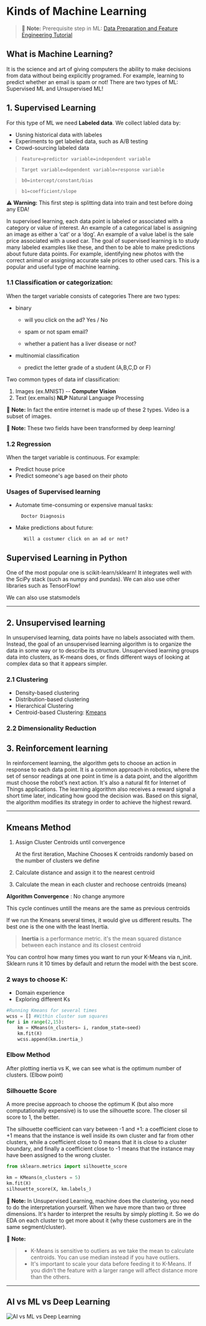 # Kinds of Machine Learning

> :memo: **Note:**  Prerequisite step in ML: [Data Preparation and Feature Engineering Tutorial](https://github.com/taaaraaa/lighthouse-data-notes/blob/main/EDA/Data_Prep_and_Feature_Engineering.ipynb)


## What is Machine Learning?
It is the science and art of giving computers the ability to make decisions from data without being explicitly programed. For example, learning to predict whether an email is spam or not! There are two types of ML: Supervised ML and Unsupervised ML!

## 1. Supervised Learning

For this type of ML we need **Labeled data**. We collect labled data by:
- Usning historical data with labeles
- Experiments to get labeled data, such as A/B testing
- Crowd-sourcing labeled data


> `Feature=predictor variable=independent variable`

> `Target variable=dependent variable=response variable`

>  `b0=intercept/constant/bias`

>  `b1=coefficient/slope`

:warning: **Warning:** This first step is splitting data into train and test before doing any EDA! 

In supervised learning, each data point is labeled or associated with a category or value of interest. An example of a categorical label is assigning an image as either a ‘cat’ or a ‘dog’. An example of a value label is the sale price associated with a used car. The goal of supervised learning is to study many labeled examples like these, and then to be able to make predictions about future data points. For example, identifying new photos with the correct animal or assigning accurate sale prices to other used cars. This is a popular and useful type of machine learning.


### 1.1 Classification or categorization: 
When the target variable  consists of categories
There are two types:
- binary 
    
   - will you click on the ad? Yes / No

   - spam or not spam email? 
   - whether a patient has a liver disease or not?

- multinomial classification
    - predict the letter grade of a student (A,B,C,D or F)

Two common types of data inf classification:
1. Images (ex.MNIST) -- **Computer Vision**
2. Text (ex.emails) **NLP** Natural Language Processing

:memo: **Note:** In fact the entire internet is made up of these 2 types. Video is a subset of images.

:memo: **Note:** These two fields have been transformed by deep learning!


### 1.2 Regression
When the target variable is continuous. For example:
- Predict house price
- Predict someone's age based on their photo

### Usages of Supervised learning
- Automate time-consuming or expensive manual tasks:

        Doctor Diagnosis
- Make predictions about future:

         Will a costumer click on an ad or not?

## Supervised Learning in Python

One of the most popular one is scikit-learn/sklearn! It integrates well with the SciPy stack (such as numpy and pundas). We can also use other libraries such as TensorFlow!

We can also use statsmodels

-----------------------------

## 2. Unsupervised learning

In unsupervised learning, data points have no labels associated with them. Instead, the goal of an unsupervised learning algorithm is to organize the data in some way or to describe its structure. Unsupervised learning groups data into clusters, as K-means does, or finds different ways of looking at complex data so that it appears simpler.
### 2.1 Clustering
- Density-based clustering
- Distribution-based clustering
- Hierarchical Clustering
- Centroid-based Clustering: [Kmeans](#kmeans-method)

### 2.2 Dimensionality Reduction

## 3. Reinforcement learning
In reinforcement learning, the algorithm gets to choose an action in response to each data point. It is a common approach in robotics, where the set of sensor readings at one point in time is a data point, and the algorithm must choose the robot’s next action. It's also a natural fit for Internet of Things applications. The learning algorithm also receives a reward signal a short time later, indicating how good the decision was. Based on this signal, the algorithm modifies its strategy in order to achieve the highest reward.

-----------------------
## Kmeans Method

1. Assign Cluster Centroids until convergence

    At the first iteration, Machine Chooses K centroids randomly based on the number of clusters we define

2. Calculate distance and assign it to the nearest centroid
3. Calculate the mean in each cluster and rechoose centroids (means)


**Algorithm Convergence** : No change anymore

This cycle continues untill the means are the same as previous centroids

If we run the Kmeans several times, it would give us different results. The best one is the one with the least Inertia.

 > **Inertia** is a performance metric. it's the mean squared distance between each instance and its closest centroid

You can control how many times  you want to run your K-Means via n_init. Sklearn runs it 10 times by default and return the model with the best score.

### 2 ways to choose K:
- Domain experience
- Exploring different Ks

``` Python
#Running Kmeans for several times
wcss = [] #Within cluster sum squares
for i in range(2,15):
    km = KMeans(n_clusters= i, random_state=seed)
    km.fit(X)
    wcss.append(km.inertia_)
```
### Elbow Method

After plotting inertia vs K, we can see what is the optimum number of clusters. (Elbow point)



### Silhouette Score

A more precise approach to choose the optimum K (but also more computationally expensive) is to use the silhouette score. The closer sil score to 1, the better.

The silhouette coefficient can vary between -1 and +1: a coefficient close to +1 means that the instance is well inside its own cluster and far from other clusters, while a coefficient close to 0 means that it is close to a cluster boundary, and finally a coefficient close to -1 means that the instance may have been assigned to the wrong cluster.

``` python
from sklearn.metrics import silhouette_score

km = KMeans(n_clusters = 5)
km.fit(X)
silhouette_score(X, km.labels_)
```
:memo: **Note:** In Unsupervised Learning, machine does the clustering, you need to do the interpretation yourself. When we have more than two or three dimensions. It's harder to interpret the results by simply plotting it. So we do EDA on each cluster to get more about it (why these customers are in the same segment/cluster).

:memo: **Note:** 

> - K-Means is sensitive to outliers as we take the mean to calculate centroids. You can use median instead if you have outliers.
> - It's important to scale your data before feeding it to K-Means. If you didn't the feature with a larger range will affect distance more than the others.


------------
## AI vs ML vs Deep Learning
![AI vs ML vs Deep Learning](https://flatironschool.com/legacy-assets/images.ctfassets.net/hkpf2qd2vxgx/235ViW0mhGaFw3bjXUrUyG/35d7a4312bb78fc47a644877ac01c6ea/BlogGraphics-machinnelearning-dark-09__1_.png)